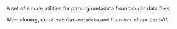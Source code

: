 A set of simple utilities for parsing metadata from tabular data files.

After cloning, do `cd tabular-metadata` and then `mvn clean install`.
